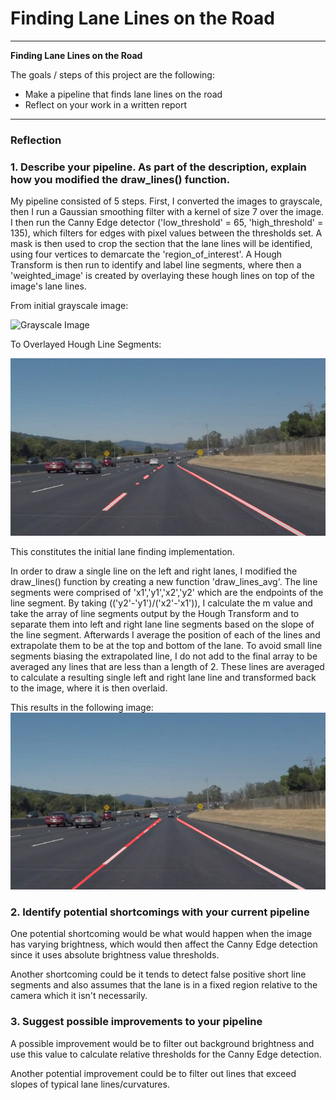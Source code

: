 # **Finding Lane Lines on the Road** 

---

**Finding Lane Lines on the Road**

The goals / steps of this project are the following:
* Make a pipeline that finds lane lines on the road
* Reflect on your work in a written report


[//]: # (Image References)

[image1]: ./examples/grayscale.jpg "Grayscale"
[image2]: ./test_images_output/solidWhiteCurve.jpg "Hough Line Segments"
[image3]: ./test_images_output/avg_lines_solidWhiteCurve.jpg "Hough Average Lines"


---

### Reflection

### 1. Describe your pipeline. As part of the description, explain how you modified the draw_lines() function.

My pipeline consisted of 5 steps. First, I converted the images to grayscale, then I run a Gaussian smoothing filter with a kernel of size 7 over the image. I then run the Canny Edge detector ('low_threshold' = 65, 'high_threshold' = 135), which filters for edges with pixel values between the thresholds set. A mask is then used to crop the section that the lane lines will be identified, using four vertices to demarcate the 'region_of_interest'. A Hough Transform is then run to identify and label line segments, where then a 'weighted_image' is created by overlaying these hough lines on top of the image's lane lines.

From initial grayscale image:

![Grayscale Image][image1]

To Overlayed Hough Line Segments:

![Hough Line Segements Image][image2]

This constitutes the initial lane finding implementation.

In order to draw a single line on the left and right lanes, I modified the draw_lines() function by creating a new function 'draw_lines_avg'. The line segments were comprised of 'x1','y1','x2','y2' which are the endpoints of the line segment. By taking (('y2'-'y1')/('x2'-'x1')), I calculate the m value and take the array of line segments output by the Hough Transform and to separate them into left and right lane line segments based on the slope of the line segment. Afterwards I average the position of each of the lines and extrapolate them to be at the top and bottom of the lane. To avoid small line segments biasing the extrapolated line, I do not add to the final array to be averaged any lines that are less than a length of 2. These lines are averaged to calculate a resulting single left and right lane line and transformed back to the image, where it is then overlaid.

This results in the following image:
![Hough Average Lane Lines Image][image3]

### 2. Identify potential shortcomings with your current pipeline


One potential shortcoming would be what would happen when the image has varying brightness, which would then affect the Canny Edge detection since it uses absolute brightness value thresholds.

Another shortcoming could be it tends to detect false positive short line segments and also assumes that the lane is in a fixed region relative to the camera which it isn't necessarily.


### 3. Suggest possible improvements to your pipeline

A possible improvement would be to filter out background brightness and use this value to calculate relative thresholds for the Canny Edge detection.

Another potential improvement could be to filter out lines that exceed slopes of typical lane lines/curvatures.
